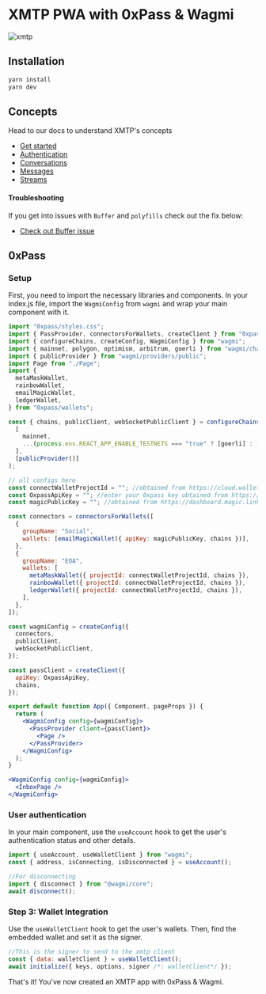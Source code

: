 # XMTP PWA with 0xPass & Wagmi

![xmtp](https://github.com/xmtp/xmtp-quickstart-reactjs/assets/1447073/3f2979ec-4d13-4c3d-bf20-deab3b2ffaa1)

## Installation

```bash
yarn install
yarn dev
```

## Concepts

Head to our docs to understand XMTP's concepts

- [Get started](https://xmtp.org/docs/build/get-started/overview?sdk=react)
- [Authentication](https://xmtp.org/docs/build/authentication?sdk=react)
- [Conversations](https://xmtp.org/docs/build/conversations?sdk=react)
- [Messages](https://xmtp.org/docs/build/messages/?sdk=react)
- [Streams](https://xmtp.org/docs/build/streams/?sdk=react)

#### Troubleshooting

If you get into issues with `Buffer` and `polyfills` check out the fix below:

- [Check out Buffer issue](https://github.com/xmtp/xmtp-js/issues/487)

## 0xPass

### Setup

First, you need to import the necessary libraries and components. In your index.js file, import the `WagmiConfig` from `wagmi` and wrap your main component with it.

```jsx
import "0xpass/styles.css";
import { PassProvider, connectorsForWallets, createClient } from "0xpass";
import { configureChains, createConfig, WagmiConfig } from "wagmi";
import { mainnet, polygon, optimism, arbitrum, goerli } from "wagmi/chains";
import { publicProvider } from "wagmi/providers/public";
import Page from "./Page";
import {
  metaMaskWallet,
  rainbowWallet,
  emailMagicWallet,
  ledgerWallet,
} from "0xpass/wallets";

const { chains, publicClient, webSocketPublicClient } = configureChains(
  [
    mainnet,
    ...(process.env.REACT_APP_ENABLE_TESTNETS === "true" ? [goerli] : []),
  ],
  [publicProvider()]
);

// all configs here
const connectWalletProjectId = ""; //obtained from https://cloud.walletconnect.com/sign-in
const OxpassApiKey = ""; //enter your 0xpass key obtained from https://0xpass.io/register
const magicPublicKey = ""; //obtained from https://dashboard.magic.link/signup

const connectors = connectorsForWallets([
  {
    groupName: "Social",
    wallets: [emailMagicWallet({ apiKey: magicPublicKey, chains })],
  },
  {
    groupName: "EOA",
    wallets: [
      metaMaskWallet({ projectId: connectWalletProjectId, chains }),
      rainbowWallet({ projectId: connectWalletProjectId, chains }),
      ledgerWallet({ projectId: connectWalletProjectId, chains }),
    ],
  },
]);

const wagmiConfig = createConfig({
  connectors,
  publicClient,
  webSocketPublicClient,
});

const passClient = createClient({
  apiKey: OxpassApiKey,
  chains,
});

export default function App({ Component, pageProps }) {
  return (
    <WagmiConfig config={wagmiConfig}>
      <PassProvider client={passClient}>
        <Page />
      </PassProvider>
    </WagmiConfig>
  );
}
```

```jsx
<WagmiConfig config={wagmiConfig}>
  <InboxPage />
</WagmiConfig>
```

### User authentication

In your main component, use the `useAccount` hook to get the user's authentication status and other details.

```jsx
import { useAccount, useWalletClient } from "wagmi";
const { address, isConnecting, isDisconnected } = useAccount();

//For disconnecting
import { disconnect } from "@wagmi/core";
await disconnect();
```

### Step 3: Wallet Integration

Use the `useWalletClient` hook to get the user's wallets. Then, find the embedded wallet and set it as the signer.

```jsx
//This is the signer to send to the xmtp client
const { data: walletClient } = useWalletClient();
await initialize({ keys, options, signer /*: walletClient*/ });
```

That's it! You've now created an XMTP app with 0xPass & Wagmi.
